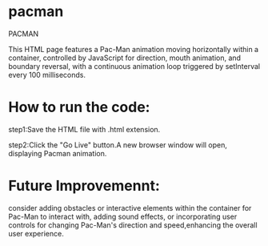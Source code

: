 # pacman
PACMAN

This HTML page features a Pac-Man animation moving horizontally within a container, controlled by JavaScript for direction, mouth animation, and boundary reversal, with a continuous animation loop triggered by setInterval every 100 milliseconds.

# How to run the code:

step1:Save the HTML file with .html extension.

step2:Click the "Go Live" button.A new browser window will open, displaying Pacman animation.

# Future Improvemennt:

consider adding obstacles or interactive elements within the container for Pac-Man to interact with, adding sound effects, or incorporating user controls for changing Pac-Man's direction and speed,enhancing the overall user experience.

